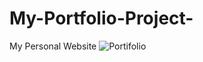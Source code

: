 # My-Portfolio-Project-
My Personal Website 
![Portifolio](https://user-images.githubusercontent.com/40062143/61575210-628bfa80-aac9-11e9-8c2e-7cf18ff4d660.png)
